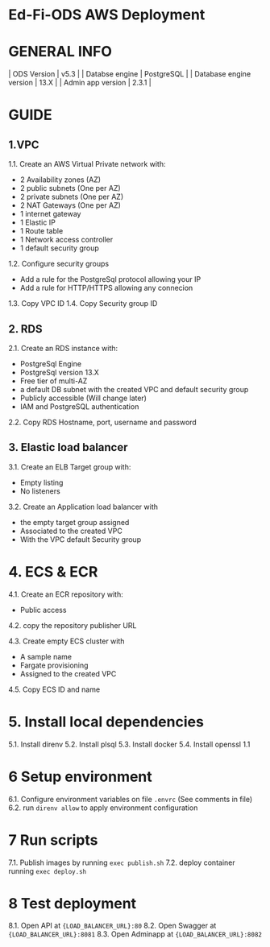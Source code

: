 # Ed-Fi-ODS AWS Deployment

# GENERAL INFO
| ODS Version | v5.3 |
| Databse engine | PostgreSQL |
| Database engine version | 13.X |
| Admin app version | 2.3.1 |

# GUIDE

## 1.VPC

1.1. Create an AWS Virtual Private network with:
- 2 Availability zones (AZ)
- 2 public subnets (One per AZ)
- 2 private subnets (One per AZ)
- 2 NAT Gateways (One per AZ)
- 1 internet gateway
- 1 Elastic IP
- 1 Route table
- 1 Network access controller
- 1 default security group

1.2. Configure security groups
- Add a rule for the PostgreSql protocol allowing your IP
- Add a rule for HTTP/HTTPS allowing any connecion

1.3. Copy VPC ID
1.4. Copy Security group ID

## 2. RDS
2.1. Create an RDS instance with:
- PostgreSql Engine
- PostgreSql version 13.X
- Free tier of multi-AZ
- a default DB subnet with the created VPC and default security group
- Publicly accessible (Will change later)
- IAM and PostgreSQL authentication

2.2. Copy RDS Hostname, port, username and password

## 3. Elastic load balancer
3.1. Create an ELB Target group with:
- Empty listing
- No listeners

3.2. Create an Application load balancer with
- the empty target group assigned
- Associated to the created VPC
- With the VPC default Security group

# 4. ECS & ECR
4.1. Create an ECR repository with:
- Public access

4.2. copy the repository publisher URL

4.3. Create empty ECS cluster with
- A sample name
- Fargate provisioning
- Assigned to the created VPC

4.5. Copy ECS ID and name

# 5. Install local dependencies
5.1. Install direnv
5.2. Install plsql
5.3. Install docker
5.4. Install openssl 1.1

# 6 Setup environment
6.1. Configure environment variables on file `.envrc` (See comments in file)
6.2. run `direnv allow` to apply environment configuration

# 7 Run scripts
7.1. Publish images by running `exec publish.sh`
7.2. deploy container running `exec deploy.sh`

# 8 Test deployment
8.1. Open API at `{LOAD_BALANCER_URL}:80`
8.2. Open Swagger at `{LOAD_BALANCER_URL}:8081`
8.3. Open Adminapp at `{LOAD_BALANCER_URL}:8082`
